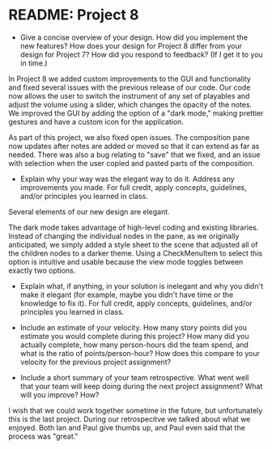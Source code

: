 README: Project 8
=================================

* Give a concise overview of your design. How did you implement the new features? How does your design for Project 8 differ from your design for Project 7? How did you respond to feedback? (If I get it to you in time.)

In Project 8 we added custom improvements to the GUI and functionality and fixed several issues with the previous release of our code. Our code now allows the user to switch the instrument of any set of playables and adjust the volume using a slider, which changes the opacity of the notes. We improved the GUI by adding the option of a "dark mode," making prettier gestures and have a custom icon for the application.

As part of this project, we also fixed open issues. The composition pane now updates after notes are added or moved so that it can extend as far as needed. There was also a bug relating to "save" that we fixed, and an issue with selection when the user copied and pasted parts of the composition. 

* Explain why your way was the elegant way to do it. Address any improvements you made. For full credit, apply concepts, guidelines, and/or principles you learned in class.

Several elements of our new design are elegant. 

The dark mode takes advantage of high-level coding and existing libraries. Instead of changing the individual nodes in the pane, as we originally anticipated, we simply added a style sheet to the scene that adjusted all of the children nodes to a darker theme. Using a CheckMenuItem to select this option is intuitive and usable because the view mode toggles between exactly two options. 

* Explain what, if anything, in your solution is inelegant and why you didn't make it elegant (for example, maybe you didn't have time or the knowledge to fix it). For full credit, apply concepts, guidelines, and/or principles you learned in class.


* Include an estimate of your velocity. How many story points did you estimate you would complete during this project? How many did you actually complete, how many person-hours did the team spend, and what is the ratio of points/person-hour? How does this compare to your velocity for the previous project assignment?


* Include a short summary of your team retrospective. What went well that your team will keep doing during the next project assignment? What will you improve? How?

I wish that we could work together sometime in the future, but unfortunately this is the last project. During our retrospecitve we talked about what we enjoyed. Both Ian and Paul give thumbs up, and Paul even said that the process was "great." 
